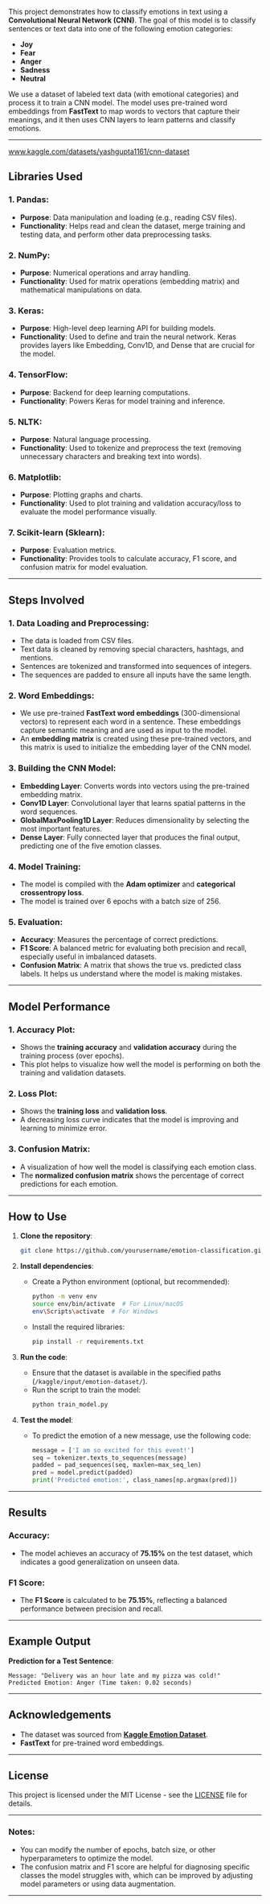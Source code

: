 This project demonstrates how to classify emotions in text using a **Convolutional Neural Network (CNN)**. The goal of this model is to classify sentences or text data into one of the following emotion categories:
- **Joy**
- **Fear**
- **Anger**
- **Sadness**
- **Neutral**

We use a dataset of labeled text data (with emotional categories) and process it to train a CNN model. The model uses pre-trained word embeddings from **FastText** to map words to vectors that capture their meanings, and it then uses CNN layers to learn patterns and classify emotions.

---
www.kaggle.com/datasets/yashgupta1161/cnn-dataset

## Libraries Used

### 1. **Pandas**: 
   - **Purpose**: Data manipulation and loading (e.g., reading CSV files).
   - **Functionality**: Helps read and clean the dataset, merge training and testing data, and perform other data preprocessing tasks.

### 2. **NumPy**: 
   - **Purpose**: Numerical operations and array handling.
   - **Functionality**: Used for matrix operations (embedding matrix) and mathematical manipulations on data.

### 3. **Keras**: 
   - **Purpose**: High-level deep learning API for building models.
   - **Functionality**: Used to define and train the neural network. Keras provides layers like Embedding, Conv1D, and Dense that are crucial for the model.

### 4. **TensorFlow**: 
   - **Purpose**: Backend for deep learning computations.
   - **Functionality**: Powers Keras for model training and inference.

### 5. **NLTK**:
   - **Purpose**: Natural language processing.
   - **Functionality**: Used to tokenize and preprocess the text (removing unnecessary characters and breaking text into words).

### 6. **Matplotlib**: 
   - **Purpose**: Plotting graphs and charts.
   - **Functionality**: Used to plot training and validation accuracy/loss to evaluate the model performance visually.

### 7. **Scikit-learn (Sklearn)**: 
   - **Purpose**: Evaluation metrics.
   - **Functionality**: Provides tools to calculate accuracy, F1 score, and confusion matrix for model evaluation.

---

## Steps Involved

### 1. **Data Loading and Preprocessing**:
   - The data is loaded from CSV files.
   - Text data is cleaned by removing special characters, hashtags, and mentions.
   - Sentences are tokenized and transformed into sequences of integers.
   - The sequences are padded to ensure all inputs have the same length.

### 2. **Word Embeddings**:
   - We use pre-trained **FastText word embeddings** (300-dimensional vectors) to represent each word in a sentence. These embeddings capture semantic meaning and are used as input to the model.
   - An **embedding matrix** is created using these pre-trained vectors, and this matrix is used to initialize the embedding layer of the CNN model.

### 3. **Building the CNN Model**:
   - **Embedding Layer**: Converts words into vectors using the pre-trained embedding matrix.
   - **Conv1D Layer**: Convolutional layer that learns spatial patterns in the word sequences.
   - **GlobalMaxPooling1D Layer**: Reduces dimensionality by selecting the most important features.
   - **Dense Layer**: Fully connected layer that produces the final output, predicting one of the five emotion classes.

### 4. **Model Training**:
   - The model is compiled with the **Adam optimizer** and **categorical crossentropy loss**.
   - The model is trained over 6 epochs with a batch size of 256.

### 5. **Evaluation**:
   - **Accuracy**: Measures the percentage of correct predictions.
   - **F1 Score**: A balanced metric for evaluating both precision and recall, especially useful in imbalanced datasets.
   - **Confusion Matrix**: A matrix that shows the true vs. predicted class labels. It helps us understand where the model is making mistakes.

---

## Model Performance

### 1. **Accuracy Plot**:
   - Shows the **training accuracy** and **validation accuracy** during the training process (over epochs).
   - This plot helps to visualize how well the model is performing on both the training and validation datasets.

### 2. **Loss Plot**:
   - Shows the **training loss** and **validation loss**.
   - A decreasing loss curve indicates that the model is improving and learning to minimize error.

### 3. **Confusion Matrix**:
   - A visualization of how well the model is classifying each emotion class.
   - The **normalized confusion matrix** shows the percentage of correct predictions for each emotion.

---

## How to Use

1. **Clone the repository**:

   ```bash
   git clone https://github.com/yourusername/emotion-classification.git
   ```

2. **Install dependencies**:
   - Create a Python environment (optional, but recommended):
     ```bash
     python -m venv env
     source env/bin/activate  # For Linux/macOS
     env\Scripts\activate  # For Windows
     ```
   - Install the required libraries:
     ```bash
     pip install -r requirements.txt
     ```

3. **Run the code**:
   - Ensure that the dataset is available in the specified paths (`/kaggle/input/emotion-dataset/`).
   - Run the script to train the model:
     ```bash
     python train_model.py
     ```

4. **Test the model**:
   - To predict the emotion of a new message, use the following code:
     ```python
     message = ['I am so excited for this event!']
     seq = tokenizer.texts_to_sequences(message)
     padded = pad_sequences(seq, maxlen=max_seq_len)
     pred = model.predict(padded)
     print('Predicted emotion:', class_names[np.argmax(pred)])
     ```

---

## Results

### **Accuracy**: 
   - The model achieves an accuracy of **75.15%** on the test dataset, which indicates a good generalization on unseen data.

### **F1 Score**:
   - The **F1 Score** is calculated to be **75.15%**, reflecting a balanced performance between precision and recall.

---

## Example Output

**Prediction for a Test Sentence**:
```plaintext
Message: "Delivery was an hour late and my pizza was cold!"
Predicted Emotion: Anger (Time taken: 0.02 seconds)
```

---

## Acknowledgements

- The dataset was sourced from **[Kaggle Emotion Dataset](https://www.kaggle.com/datasets)**.
- **FastText** for pre-trained word embeddings.

---

## License

This project is licensed under the MIT License - see the [LICENSE](LICENSE) file for details.

---

### Notes:
- You can modify the number of epochs, batch size, or other hyperparameters to optimize the model.
- The confusion matrix and F1 score are helpful for diagnosing specific classes the model struggles with, which can be improved by adjusting model parameters or using data augmentation.

---
